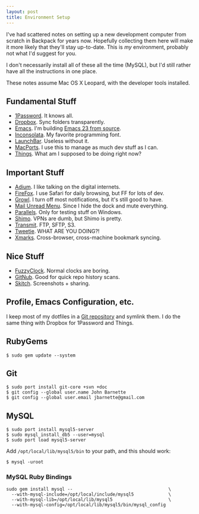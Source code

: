 ```yaml
---
layout: post
title: Environment Setup
---
```


I've had scattered notes on setting up a new development computer from
scratch in Backpack for years now. Hopefully collecting them here will
make it more likely that they'll stay up-to-date. This is *my*
environment, probably not what I'd suggest for you.

I don't necessarily install all of these all the time (MySQL), but I'd
still rather have all the instructions in one place.

These notes assume Mac OS X Leopard, with the developer tools
installed.

## Fundamental Stuff

* [1Password][1p]. It knows all.
* [Dropbox][db]. Sync folders transparently.
* [Emacs][em]. I'm building [Emacs 23 from source][es].
* [Inconsolata][in]. My favorite programming font.
* [LaunchBar][lb]. Useless without it.
* [MacPorts][mp]. I use this to manage as much dev stuff as I can.
* [Things][th]. What am I supposed to be doing right now?

## Important Stuff

* [Adium][ad]. I like talking on the digital internets.
* [FireFox][ff]. I use Safari for daily browsing, but FF for lots of dev.
* [Growl][gr]. I turn off most notifications, but it's still good to have.
* [Mail Unread Menu][mu]. Since I hide the dock and mute everything.
* [Parallels][pa]. Only for testing stuff on Windows.
* [Shimo][sh]. VPNs are dumb, but Shimo is pretty.
* [Transmit][tr]. FTP, SFTP, S3.
* [Tweetie][tw]. WHAT ARE YOU DOING?!
* [Xmarks][xm]. Cross-browser, cross-machine bookmark syncing.

## Nice Stuff

* [FuzzyClock][fc]. Normal clocks are boring.
* [GitNub][gn]. Good for quick repo history scans.
* [Skitch][sk]. Screenshots + sharing.

## Profile, Emacs Configuration, etc.

I keep most of my dotfiles in a [Git repository][df] and symlink
them. I do the same thing with Dropbox for 1Password and Things.

## RubyGems

    $ sudo gem update --system

## Git

    $ sudo port install git-core +svn +doc
    $ git config --global user.name John Barnette
    $ git config --global user.email jbarnette@gmail.com

## MySQL

    $ sudo port install mysql5-server
    $ sudo mysql_install_db5 --user=mysql
    $ sudo port load mysql5-server

Add `/opt/local/lib/mysql5/bin` to your path, and this should work:

    $ mysql -uroot

### MySQL Ruby Bindings

    sudo gem install mysql --                                    \
      --with-mysql-include=/opt/local/include/mysql5             \
      --with-mysql-lib=/opt/local/lib/mysql5                     \
      --with-mysql-config=/opt/local/lib/mysql5/bin/mysql_config

[1p]: http://agilewebsolutions.com/products/1Password
[ad]: http://adium.im
[db]: https://www.getdropbox.com
[df]: http://github.com/jbarnette/dotfiles
[em]: http://www.gnu.org/software/emacs
[es]: http://www.emacswiki.org/emacs/EmacsOnMacOS#toc2
[fc]: http://www.objectpark.org/FuzzyClock.html
[ff]: http://getfirefox.com
[gn]: http://wiki.github.com/Caged/gitnub
[gr]: http://growl.info
[in]: http://www.levien.com/type/myfonts/inconsolata.html
[lb]: http://www.obdev.at/products/launchbar/index.html
[mp]: http://www.macports.org
[mu]: http://www.loganrockmore.com/MailUnreadMenu
[pa]: http://www.parallels.com
[sh]: http://www.shimoapp.com
[sk]: http://skitch.com
[th]: http://culturedcode.com/things
[tr]: http://www.panic.com/transmit
[tw]: http://www.atebits.com/tweetie-mac
[xm]: http://www.xmarks.com
